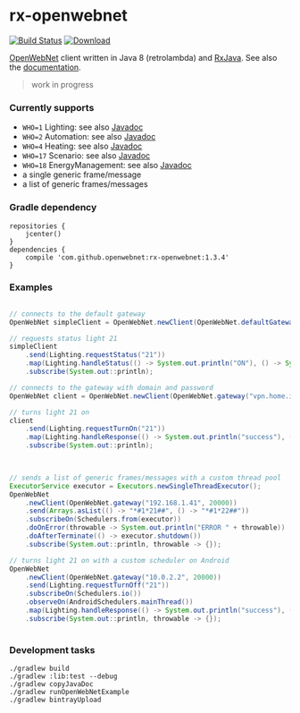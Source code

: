# rx-openwebnet

[![Build Status](https://travis-ci.org/openwebnet/rx-openwebnet.svg?branch=master)](https://travis-ci.org/openwebnet/rx-openwebnet)
[![Download](https://api.bintray.com/packages/niqdev/maven/rx-openwebnet/images/download.svg)](https://bintray.com/niqdev/maven/rx-openwebnet/_latestVersion)

[OpenWebNet](http://www.myopen-legrandgroup.com/resources/own_protocol/default.aspx)
client written in Java 8 (retrolambda) and [RxJava](https://github.com/ReactiveX/RxJava). See also the [documentation](https://openwebnet.github.io/rx-openwebnet).

> work in progress

### Currently supports
* `WHO=1` Lighting: see also [Javadoc](https://openwebnet.github.io/rx-openwebnet/com/github/niqdev/openwebnet/message/Lighting.html)
* `WHO=2` Automation: see also [Javadoc](https://openwebnet.github.io/rx-openwebnet/com/github/niqdev/openwebnet/message/Automation.html)
* `WHO=4` Heating: see also [Javadoc](https://openwebnet.github.io/rx-openwebnet/com/github/niqdev/openwebnet/message/Heating.html)
* `WHO=17` Scenario: see also [Javadoc](https://openwebnet.github.io/rx-openwebnet/com/github/niqdev/openwebnet/message/Scenario.html)
* `WHO=18` EnergyManagement: see also [Javadoc](https://openwebnet.github.io/rx-openwebnet/com/github/niqdev/openwebnet/message/EnergyManagement.html)
* a single generic frame/message
* a list of generic frames/messages

### Gradle dependency
```
repositories {
    jcenter()
}
dependencies {
    compile 'com.github.openwebnet:rx-openwebnet:1.3.4'
}
```

### Examples
```java

// connects to the default gateway
OpenWebNet simpleClient = OpenWebNet.newClient(OpenWebNet.defaultGateway("192.168.1.41"));

// requests status light 21
simpleClient
    .send(Lighting.requestStatus("21"))
    .map(Lighting.handleStatus(() -> System.out.println("ON"), () -> System.out.println("OFF")))
    .subscribe(System.out::println);

// connects to the gateway with domain and password
OpenWebNet client = OpenWebNet.newClient(OpenWebNet.gateway("vpn.home.it", 20000, "12345"));

// turns light 21 on    
client
    .send(Lighting.requestTurnOn("21"))
    .map(Lighting.handleResponse(() -> System.out.println("success"), () -> System.out.println("fail")))
    .subscribe(System.out::println);
    
```
```java

// sends a list of generic frames/messages with a custom thread pool
ExecutorService executor = Executors.newSingleThreadExecutor();
OpenWebNet
    .newClient(OpenWebNet.gateway("192.168.1.41", 20000))
    .send(Arrays.asList(() -> "*#1*21##", () -> "*#1*22##"))
    .subscribeOn(Schedulers.from(executor))
    .doOnError(throwable -> System.out.println("ERROR " + throwable))
    .doAfterTerminate(() -> executor.shutdown())
    .subscribe(System.out::println, throwable -> {});

// turns light 21 on with a custom scheduler on Android
OpenWebNet
    .newClient(OpenWebNet.gateway("10.0.2.2", 20000))
    .send(Lighting.requestTurnOff("21"))
    .subscribeOn(Schedulers.io())
    .observeOn(AndroidSchedulers.mainThread())
    .map(Lighting.handleResponse(() -> System.out.println("success"), () -> System.out.println("fail")))
    .subscribe(System.out::println, throwable -> {});
    
```

### Development tasks
```
./gradlew build
./gradlew :lib:test --debug
./gradlew copyJavaDoc
./gradlew runOpenWebNetExample
./gradlew bintrayUpload
```

<!--
TODO
* [publish bintray + travis-ci](http://docs.travis-ci.com/user/deployment/bintray/)
* missing tests
* test coverage
* unsubscribe and close socket
-->
